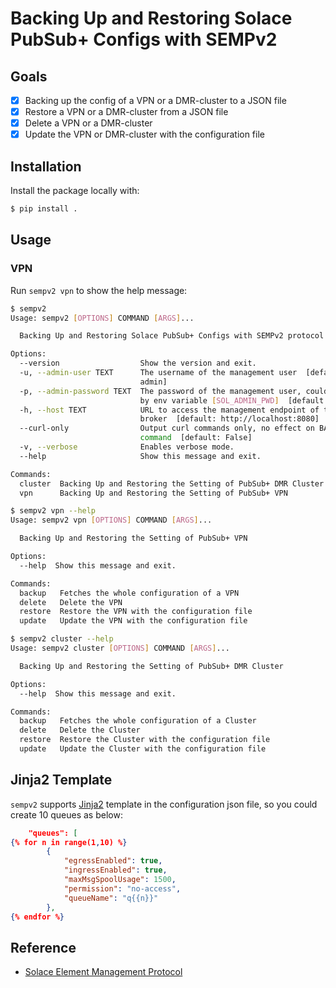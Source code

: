 # Backing Up and Restoring Solace PubSub+ Configs with SEMPv2

## Goals

* [X] Backing up the config of a VPN or a DMR-cluster to a JSON file
* [X] Restore a VPN or a DMR-cluster from a JSON file
* [X] Delete a VPN or a DMR-cluster
* [X] Update the VPN or DMR-cluster with the configuration file

## Installation

Install the package locally with:

```bash
$ pip install .
```

## Usage

### VPN

Run `sempv2 vpn` to show the help message:

```bash
$ sempv2
Usage: sempv2 [OPTIONS] COMMAND [ARGS]...

  Backing Up and Restoring Solace PubSub+ Configs with SEMPv2 protocol

Options:
  --version                  Show the version and exit.
  -u, --admin-user TEXT      The username of the management user  [default:
                             admin]
  -p, --admin-password TEXT  The password of the management user, could be set
                             by env variable [SOL_ADMIN_PWD]  [default: admin]
  -h, --host TEXT            URL to access the management endpoint of the
                             broker  [default: http://localhost:8080]
  --curl-only                Output curl commands only, no effect on BACKUP
                             command  [default: False]
  -v, --verbose              Enables verbose mode.
  --help                     Show this message and exit.

Commands:
  cluster  Backing Up and Restoring the Setting of PubSub+ DMR Cluster
  vpn      Backing Up and Restoring the Setting of PubSub+ VPN

$ sempv2 vpn --help
Usage: sempv2 vpn [OPTIONS] COMMAND [ARGS]...

  Backing Up and Restoring the Setting of PubSub+ VPN

Options:
  --help  Show this message and exit.

Commands:
  backup   Fetches the whole configuration of a VPN
  delete   Delete the VPN
  restore  Restore the VPN with the configuration file
  update   Update the VPN with the configuration file

$ sempv2 cluster --help
Usage: sempv2 cluster [OPTIONS] COMMAND [ARGS]...

  Backing Up and Restoring the Setting of PubSub+ DMR Cluster

Options:
  --help  Show this message and exit.

Commands:
  backup   Fetches the whole configuration of a Cluster
  delete   Delete the Cluster
  restore  Restore the Cluster with the configuration file
  update   Update the Cluster with the configuration file
```

## Jinja2 Template

`sempv2` supports [Jinja2](https://jinja.palletsprojects.com) template in the configuration json file, so you could create 10 queues as below:

```json
    "queues": [
{% for n in range(1,10) %} 
        {
            "egressEnabled": true,
            "ingressEnabled": true,
            "maxMsgSpoolUsage": 1500,
            "permission": "no-access",
            "queueName": "q{{n}}"
        },
{% endfor %}
```

## Reference

* [Solace Element Management Protocol](https://docs.solace.com/API-Developer-Online-Ref-Documentation/swagger-ui/config/index.html)
